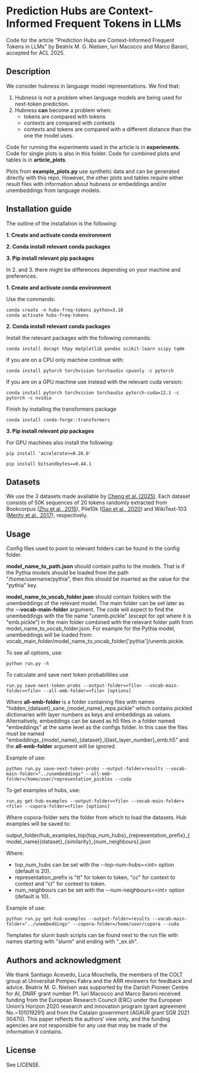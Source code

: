 # Prediction Hubs are Context-Informed Frequent Tokens in LLMs
Code for the article "Prediction Hubs are Context-Informed Frequent Tokens in LLMs" by Beatrix M. G. Nielsen, Iuri Macocco and Marco Baroni, accepted for ACL 2025. 


## Description
We consider hubness in language model representations. We find that:
1. Hubness is not a problem when language models are being used for next-token prediction.
2. Hubness **can** become a problem when:
   * tokens are compared with tokens
   * contexts are compared with contexts
   * contexts and tokens are compared with a different distance than the one the model uses.

Code for running the experiments used in the article is in **experiments**. Code for single plots is also in this folder. 
Code for combined plots and tables is in **article_plots**. 

Plots from **example_plots.py** use synthetic data and can be generated directly with this repo. However, the other plots and tables require either result files with information about hubness or embeddings and/or unembeddings from language models. 


## Installation guide

The outline of the installation is the following:

**1. Create and activate conda environment**

**2. Conda install relevant conda packages**

**3. Pip install relevant pip packages**

In 2. and 3. there might be differences depending on your machine and preferences.

**1. Create and activate conda environment**

Use the commands:
```
conda create -n hubs-freq-tokens python=3.10
conda activate hubs-freq-tokens 
```

**2. Conda install relevant conda packages** 

Install the relevant packages with the following commands:
```
conda install docopt h5py matplotlib pandas scikit-learn scipy tqdm
```
If you are on a CPU only machine continue with:
```
conda install pytorch torchvision torchaudio cpuonly -c pytorch
```
If you are on a GPU machine use instead with the relevant cuda version:
```
conda install pytorch torchvision torchaudio pytorch-cuda=12.1 -c pytorch -c nvidia 
```
Finish by installing the transformers package 
```
conda install conda-forge::transformers
```


**3. Pip install relevant pip packages** 

For GPU machines also install the following:
```
pip install 'accelerate>=0.26.0'

pip install bitsandbytes==0.44.1
```

## Datasets
We use the 3 datasets made available by [Cheng et al. (2025)](https://openreview.net/attachment?id=0fD3iIBhlV&name=pdf). Each dataset consists of 50K sequences of 20 tokens randomly extracted from Bookcorpus ([Zhu et al., 2015](https://www.cv-foundation.org/openaccess/content_iccv_2015/papers/Zhu_Aligning_Books_and_ICCV_2015_paper.pdf)), Pile10k ([Gao et al., 2020](https://arxiv.org/abs/2201.10005)) and WikiText-103 ([Merity et al., 2017](https://arxiv.org/abs/1609.07843)), respectively.


## Usage
Config files used to point to relevant folders can be found in the config folder.


**model_name_to_path.json** should contain paths to the models. That is if the Pythia models should be loaded from the path "/home/username/pythia", then this should be inserted as the value for the "pythia" key. 


**model_name_to_vocab_folder.json** should contain folders with the unembeddings of the relevant model. The main folder can be set later as the **--vocab-main-folder** argument. The code will expect to find the unembeddings with the file name "unemb.pickle" (except for opt where it is "emb.pickle") in the main folder combined with the relevant folder path from model_name_to_vocab_folder.json. For example for the Pythia model, unembeddings will be loaded from: vocab_main_folder/model_name_to_vocab_folder\['pythia'\]/unemb.pickle. 


To see all options, use:
```
python run.py -h
```
To calculate and save next token probabilities use 
```
run.py save-next-token-probs --output-folder=<file> --vocab-main-folder=<file> --all-emb-folder=<file> [options] 
```

Where **all-emb-folder** is a folder containing files with names "hidden_\{dataset\}\_sane\_\{model_name\}\_reps.pickle" which contains pickled dictionaries with layer numbers as keys and embeddings as values.
Alternatively, embeddings can be saved as h5 files in a folder named "embeddings" at the same level as the configs folder. In this case the files must be named "embeddings\_\{model_name\}_\{dataset\}\_l\{last_layer_number\}_emb.h5" and the **all-emb-folder** argument will be ignored. 

Example of use: 
```
python run.py save-next-token-probs --output-folder=results --vocab-main-folder="../unembeddings" --all-emb-folder=/home/user/representation_pickles --cuda
```


To get examples of hubs, use:
```
run.py get-hub-examples --output-folder=<file> --vocab-main-folder=<file> --copora-folder=<file> [options] 
```
Where copora-folder sets the folder from which to load the datasets. 
Hub examples will be saved to: 

output_folder/hub_examples_top\{top_num_hubs\}\_\{representation_prefix\}\_\{model_name\}\{dataset\}\_\{similarity\}_\{num_neighbours\}.json

Where: 
* top_num_hubs can be set with the --top-num-hubs=\<int\> option (default is 20).
* representation_prefix is "tt" for token to token, "cc" for context to context and "ct" for context to token.
* num_neighbours can be set with the --num-neighbours=\<int\> option (default is 10). 

Example of use:
```
python run.py get-hub-examples --output-folder=results --vocab-main-folder="../unembeddings" --copora-folder=/home/user/copora --cuda
```

Templates for slurm bash scripts can be found next to the run file with names starting with "slurm" and ending with "_ex.sh".  


## Authors and acknowledgment
We thank Santiago Acevedo, Luca Moschella, the members of the COLT group at Universitat Pompeu Fabra and the ARR reviewers for feedback and advice. Beatrix M. G. Nielsen was supported by the Danish Pioneer Centre for AI, DNRF grant number P1. Iuri Macocco and Marco Baroni received funding from the European Research Council (ERC) under the European Union’s Horizon 2020 research and innovation program (grant agreement No.~101019291)  and from the Catalan government (AGAUR grant SGR 2021 00470). This paper reflects the authors’ view only, and the funding agencies are not responsible for any use that may be made of the information it contains.

## License 

See LICENSE.
